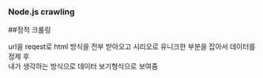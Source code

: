 ### Node.js crawling

  
##정적 크롤링
     
url을 reqest로 html 방식을 전부 받아오고 시리오로 유니크한 부분을 잡아서 데이터를 정제 후     
내가 생각하는 방식으로 데이터 보기형식으로 보여줌
